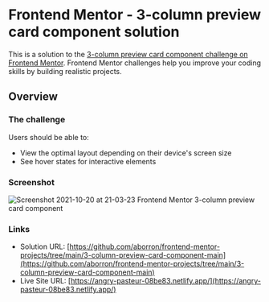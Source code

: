# Frontend Mentor - 3-column preview card component solution

This is a solution to the [3-column preview card component challenge on Frontend Mentor](https://www.frontendmentor.io/challenges/3column-preview-card-component-pH92eAR2-). Frontend Mentor challenges help you improve your coding skills by building realistic projects.

## Overview

### The challenge

Users should be able to:

- View the optimal layout depending on their device's screen size
- See hover states for interactive elements

### Screenshot

![Screenshot 2021-10-20 at 21-03-23 Frontend Mentor 3-column preview card component](https://user-images.githubusercontent.com/69885220/138198609-3b94d90e-c96a-4945-bfeb-e19fa5748106.png)

### Links

- Solution URL: [https://github.com/aborron/frontend-mentor-projects/tree/main/3-column-preview-card-component-main](https://github.com/aborron/frontend-mentor-projects/tree/main/3-column-preview-card-component-main)
- Live Site URL: [https://angry-pasteur-08be83.netlify.app/](https://angry-pasteur-08be83.netlify.app/)
